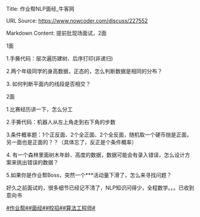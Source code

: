 Title: 作业帮NLP面经_牛客网

URL Source: https://www.nowcoder.com/discuss/227552

Markdown Content:
提前批现场面试，2面

1面

1.手撕代码：层次遍历建树、后序打印(非递归)

2.两个年级同学的身高数据，正态的，怎么判断数据是相同的分布？

3\. 如何判断平面内的线段是否相交？

2面

1.比赛经历讲一下，怎么分工

2.手撕代码：机器人从左上角走到右下角的步数

3.条件概率题：1个正反面、2个全正面、2个全反面，随机取一个硬币抛是正面，另一面也是正面的？？（具体忘了，反正是个条件概率）

4\. 有一个森林里面树木年龄、高度的数据，数据可能会有录入错误，怎么设计方案来挑出错误的数据？

5.如果你是作业帮Boss，突然一个\*\*\*活动量下滑了，怎么来寻找问题？

好久之前面试的，很多细节已经记不清了，NLP知识问得少，全程数学。。。已收到意向书

[#作业帮#](https://www.nowcoder.com/enterprise/893/discussion)[#面经#](https://www.nowcoder.com/creation/subject/928d551be73f40db82c0ed83286c8783)[#校招#](https://www.nowcoder.com/creation/subject/d09b966a380b45ddaba9dc5a6bd5ee19)[#算法工程师#](https://www.nowcoder.com/creation/subject/146d543971d045ba84b4b8a4dd573fff)
